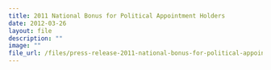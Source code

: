 ```yaml
---
title: 2011 National Bonus for Political Appointment Holders
date: 2012-03-26
layout: file
description: ""
image: ""
file_url: /files/press-release-2011-national-bonus-for-political-appointment-holders.pdf
---
```


